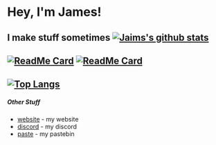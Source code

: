 # Hey, I'm James!
I make stuff sometimes
[![Jaims's github stats](https://github-readme-stats.vercel.app/api?username=jaimss&show_icons=true&theme=algolia&count_private=true)](https://jaims.dev)
---
[![ReadMe Card](https://github-readme-stats.vercel.app/api/pin/?username=jaimss&repo=mcutils)](https://github.com/jaimss/mcutils)  [![ReadMe Card](https://github-readme-stats.vercel.app/api/pin/?username=jaimss&repo=jdautils)](https://github.com/jaimss/jdautils)
---
[![Top Langs](https://github-readme-stats.vercel.app/api/top-langs/?username=jaimss)](https://jaims.dev)
---
##### Other Stuff
- [website](https://jaims.dev) - my website
- [discord](https://discord.jaims.dev) - my discord
- [paste](https://paste.jaims.dev) - my pastebin 

